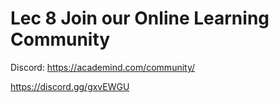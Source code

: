 # Lec 8 Join our Online Learning Community

Discord: https://academind.com/community/

https://discord.gg/gxvEWGU
